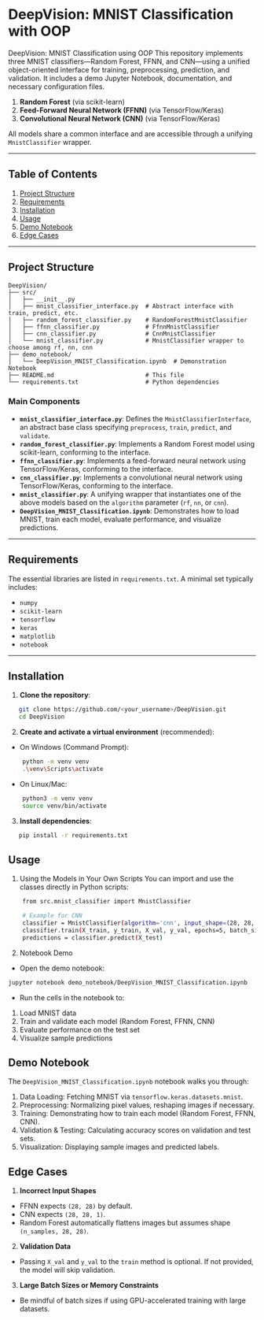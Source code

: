 # DeepVision: MNIST Classification with OOP
DeepVision: MNIST Classification using OOP  This repository implements three MNIST classifiers—Random Forest, FFNN, and CNN—using a unified object-oriented interface for training, preprocessing, prediction, and validation. It includes a demo Jupyter Notebook, documentation, and necessary configuration files.

1. **Random Forest** (via scikit-learn)  
2. **Feed-Forward Neural Network (FFNN)** (via TensorFlow/Keras)  
3. **Convolutional Neural Network (CNN)** (via TensorFlow/Keras)

All models share a common interface and are accessible through a unifying `MnistClassifier` wrapper.

---

## Table of Contents

1. [Project Structure](#project-structure)  
2. [Requirements](#requirements)  
3. [Installation](#installation)  
4. [Usage](#usage)  
5. [Demo Notebook](#demo-notebook)  
6. [Edge Cases](#edge-cases)  

---

## Project Structure
```
DeepVision/
├── src/
│   ├── __init__.py
│   ├── mnist_classifier_interface.py  # Abstract interface with train, predict, etc.
│   ├── random_forest_classifier.py    # RandomForestMnistClassifier
│   ├── ffnn_classifier.py             # FfnnMnistClassifier
│   ├── cnn_classifier.py              # CnnMnistClassifier
│   └── mnist_classifier.py            # MnistClassifier wrapper to choose among rf, nn, cnn
├── demo_notebook/
│   └── DeepVision_MNIST_Classification.ipynb  # Demonstration Notebook
├── README.md                          # This file
└── requirements.txt                   # Python dependencies
```

### Main Components

- **`mnist_classifier_interface.py`**: Defines the `MnistClassifierInterface`, an abstract base class specifying `preprocess`, `train`, `predict`, and `validate`.
- **`random_forest_classifier.py`**: Implements a Random Forest model using scikit-learn, conforming to the interface.
- **`ffnn_classifier.py`**: Implements a feed-forward neural network using TensorFlow/Keras, conforming to the interface.
- **`cnn_classifier.py`**: Implements a convolutional neural network using TensorFlow/Keras, conforming to the interface.
- **`mnist_classifier.py`**: A unifying wrapper that instantiates one of the above models based on the `algorithm` parameter (`rf`, `nn`, or `cnn`).
- **`DeepVision_MNIST_Classification.ipynb`**: Demonstrates how to load MNIST, train each model, evaluate performance, and visualize predictions.

---

## Requirements

The essential libraries are listed in `requirements.txt`. A minimal set typically includes:

- `numpy`
- `scikit-learn`
- `tensorflow`
- `keras`
- `matplotlib`
- `notebook`

---

## Installation

1. **Clone the repository**:
```bash
   git clone https://github.com/<your_username>/DeepVision.git
   cd DeepVision
```

2. **Create and activate a virtual environment** (recommended):
- On Windows (Command Prompt):
``` bash
    python -m venv venv
    .\venv\Scripts\activate
```

- On Linux/Mac:
``` bash
    python3 -m venv venv
    source venv/bin/activate
```

3. **Install dependencies**:
```bash
   pip install -r requirements.txt
```

## Usage

1. Using the Models in Your Own Scripts
You can import and use the classes directly in Python scripts:
```bash
    from src.mnist_classifier import MnistClassifier

    # Example for CNN
    classifier = MnistClassifier(algorithm='cnn', input_shape=(28, 28, 1), num_classes=10)
    classifier.train(X_train, y_train, X_val, y_val, epochs=5, batch_size=64)
    predictions = classifier.predict(X_test)
```

2. Notebook Demo
- Open the demo notebook:
```bash
jupyter notebook demo_notebook/DeepVision_MNIST_Classification.ipynb
```
- Run the cells in the notebook to:
1. Load MNIST data
2. Train and validate each model (Random Forest, FFNN, CNN)
3. Evaluate performance on the test set
4. Visualize sample predictions

## Demo Notebook

The `DeepVision_MNIST_Classification.ipynb` notebook walks you through:

1. Data Loading: Fetching MNIST via `tensorflow.keras.datasets.mnist`.
2. Preprocessing: Normalizing pixel values, reshaping images if necessary.
3. Training: Demonstrating how to train each model (Random Forest, FFNN, CNN).
4. Validation & Testing: Calculating accuracy scores on validation and test sets.
5. Visualization: Displaying sample images and predicted labels.

## Edge Cases

1. **Incorrect Input Shapes**
- FFNN expects `(28, 28)` by default.
- CNN expects `(28, 28, 1)`.
- Random Forest automatically flattens images but assumes shape `(n_samples, 28, 28)`.

2. **Validation Data**
- Passing `X_val` and `y_val` to the `train` method is optional. If not provided, the model will skip validation.

3. **Large Batch Sizes or Memory Constraints**
- Be mindful of batch sizes if using GPU-accelerated training with large datasets.

